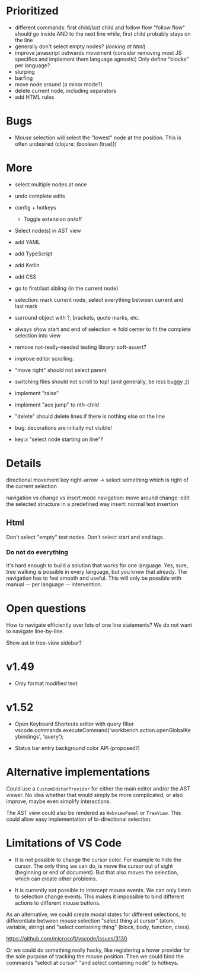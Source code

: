 # Prioritized
- different commands: first child/last child and follow flow
  "follow flow" should go inside AND to the next line while, first child probably stays on the line
- generally don't select empty nodes? (*looking at html*)
- improve javascript outwards movement (consider removing most JS specifics and implement them language agnostic)
  Only define "blocks" per language?
- slurping
- barfing
- move node around (a minor mode?)
- delete current node, including separators
- add HTML rules

# Bugs
- Mouse selection will select the "lowest" node at the position. This is often undesired (clojure: (boolean (true)))

# More
- select multiple nodes at once
- undo complete edits
- config + hotkeys
    - Toggle extension on/off
- Select node(s) in AST view
- add YAML
- add TypeScript
- add Kotlin
- add CSS
- go to first/last sibling (in the current node)
- selection: mark current node, select everything between current and last mark
- surround object with ?, brackets, quote marks, etc.

- always show start and end of selection => fold center to fit the complete selection into view

- remove not-really-needed testing library: soft-assert?

- improve editor scrolling. 
- "move right" should not select parent
- switching files should not scroll to top! (and generally, be less buggy ;))
- implement "raise"
- implement "ace jump" to nth-child
- "delete" should delete lines if there is nothing else on the line
- bug: decorations are initially not visible!
- key:x "select node starting on line"?

# Details

directional movement
key right-arrow -> select something which is right of the current selection

navigation vs change vs insert mode
navigation: move around
change: edit the selected structure in a predefined way
insert: normal text insertion

## Html

Don't select "empty" text nodes.
Don't select start and end tags.

### Do not do everything

It's hard enough to build a solution that works for one language. Yes, sure, tree walking is possible in every language, but you knew that already. The navigation has to feel smooth and useful. This will only be possible with manual -- per language -- intervention.

# Open questions

How to navigate efficiently over lots of one line statements? We do not want to navigate line-by-line.


Show ast in tree-view sidebar?

# v1.49
- Only format modified text

# v1.52

- Open Keyboard Shortcuts editor with query filter
vscode.commands.executeCommand('workbench.action.openGlobalKeybindings', 'query');

- Status bar entry background color API (proposed?)


# Alternative implementations

Could use a `CustomEditorProvider` for either the main editor and/or the AST viewer. No idea whether that would simply be more complicated, or also improve, maybe even simplify interactions.

The AST view could also be rendered as `WebviewPanel` or `TreeView`. This could allow easy implementation of bi-directional selection.


# Limitations of VS Code

- It is not possible to change the cursor color. For example to hide the cursor. The only thing we can do, is move the cursor out of sight (beginning or end of document). But that also moves the selection, which can create other problems.

- It is currently not possible to intercept mouse events. We can only listen to selection change events.
This makes it impossible to bind different actions to different mouse buttons.

As an alternative, we could create modal states for different selections, to differentiate between mouse selection "select thing at cursor" (atom, variable, string) and "select containing thing" (block, body, function, class).

https://github.com/microsoft/vscode/issues/3130

Or we could do something really hacky, like registering a hover provider for the sole purpose of tracking the mouse position. Then we could bind the commands "select at cursor" "and select containing node" to hotkeys.
